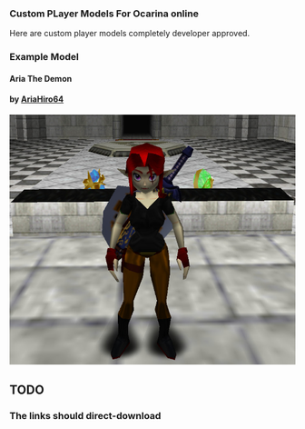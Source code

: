 ### Custom PLayer Models For Ocarina online
Here are custom player models completely developer approved.
### Example Model
#### Aria The Demon
#### by [AriaHiro64](https://github.com/AriaHiro64)
[![Download](img/aria-adult.jpg)](Play-As-Packages/Aria-The-Demon/zzplayas_aria_the_demon.pak)
## TODO

### The links should direct-download
